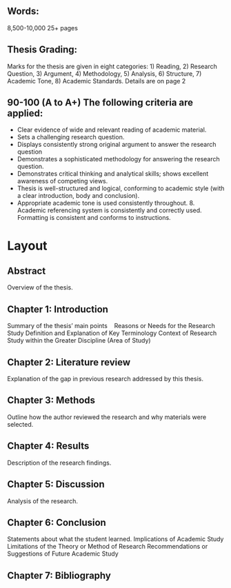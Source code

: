 
## Words:
8,500-10,000
25+ pages
## Thesis Grading:
Marks for the thesis are given in eight categories: 1) Reading, 2) Research Question, 3) Argument, 4) Methodology, 5) Analysis, 6) Structure, 7) Academic Tone, 8) Academic Standards. Details are on page 2

## 90-100 (A to A+) The following criteria are applied:
- Clear evidence of wide and relevant reading of academic material.
- Sets a challenging research question.
- Displays consistently strong original argument to answer the research question
- Demonstrates a sophisticated methodology for answering the research question.
- Demonstrates critical thinking and analytical skills; shows excellent awareness of competing views.
- Thesis is well-structured and logical, conforming to academic style (with a clear introduction, body and conclusion).
- Appropriate academic tone is used consistently throughout. 8. Academic referencing system is consistently and correctly used. Formatting is consistent and conforms to instructions.

#  Layout

## Abstract
Overview of the thesis.
## Chapter 1: Introduction
Summary of the thesis’ main points   
Reasons or Needs for the Research Study
Definition and Explanation of Key Terminology
Context of Research Study within the Greater Discipline (Area of Study)
## Chapter 2: Literature review
Explanation of the gap in previous research addressed by this thesis.
## Chapter 3: Methods
Outline how the author reviewed the research and why materials were selected.   
## Chapter 4: Results
Description of the research findings.
## Chapter 5: Discussion
Analysis of the research.
## Chapter 6: Conclusion
Statements about what the student learned.
Implications of Academic Study
Limitations of the Theory or Method of Research
Recommendations or Suggestions of Future Academic Study
## Chapter 7: Bibliography
